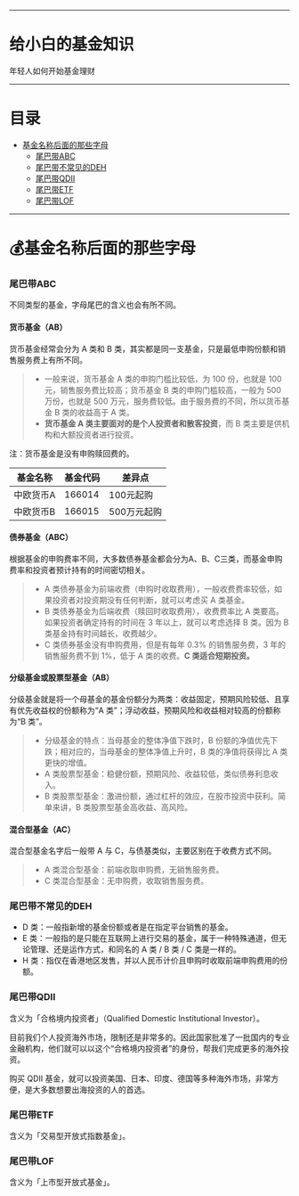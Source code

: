 ***

# 给小白的基金知识

年轻人如何开始基金理财

***

# 目录

<!-- TOC -->

- [基金名称后面的那些字母](#💰基金名称后面的那些字母)
    - [尾巴带ABC](#尾巴带ABC)
    - [尾巴带不常见的DEH](#尾巴带不常见的DEH)
    - [尾巴带QDII](#尾巴带QDII)
    - [尾巴带ETF](#尾巴带ETF)
    - [尾巴带LOF](#尾巴带LOF)

<!-- /TOC -->

***

# 💰基金名称后面的那些字母

### 尾巴带ABC
不同类型的基金，字母尾巴的含义也会有所不同。

#### 货币基金（AB）
货币基金经常会分为 A 类和 B 类，其实都是同一支基金，只是最低申购份额和销售服务费上有所不同。

> - 一般来说，货币基金 A 类的申购门槛比较低，为 100 份，也就是 100 元，销售服务费比较高；货币基金 B 类的申购门槛较高，一般为 500 万份，也就是 500 万元，服务费较低。由于服务费的不同，所以货币基金 B 类的收益高于 A 类。
> - **货币基金 A 类主要面对的是个人投资者和散客投资**，而 B 类主要是供机构和大额投资者进行投资。

注：货币基金是没有申购赎回费的。

| 基金名称 | 基金代码 | 差异点 |
| -- | -- | -- |
| 中欧货币A | 166014 | 100元起购 |
| 中欧货币B | 166015 | 500万元起购 |

#### 债券基金（ABC）
根据基金的申购费率不同，大多数债券基金都会分为A、B、C三类，而基金申购费率和投资者预计持有的时间密切相关。

> - A 类债券基金为前端收费（申购时收取费用），一般收费费率较低，如果投资者对投资期没有任何判断，就可以考虑买 A 类基金。
> - B 类债券基金为后端收费（赎回时收取费用），收费费率比 A 类要高。如果投资者确定持有的时间在 3 年以上，就可以考虑选择 B 类。因为 B 类基金持有时间越长，收费越少。
> - C 类债券基金没有申购费用，但是有每年 0.3% 的销售服务费，3 年的销售服务费不到 1%，低于 A 类的收费。**C 类适合短期投资。**

#### 分级基金或股票型基金（AB）
分级基金就是将一个母基金的基金份额分为两类：收益固定，预期风险较低、且享有优先收益权的份额称为“A 类”；浮动收益，预期风险和收益相对较高的份额称为“B 类”。

> - 分级基金的特点：当母基金的整体净值下跌时，B 份额的净值优先下跌；相对应的，当母基金的整体净值上升时，B 类的净值将获得比 A 类更快的增值。
> - A 类股票型基金：稳健份额，预期风险、收益较低，类似债券利息收入。
> - B 类股票型基金：激进份额，通过杠杆的效应，在股市投资中获利。简单来讲，B 类股票型基金高收益、高风险。

#### 混合型基金（AC）
混合型基金名字后一般带 A 与 C，与债基类似，主要区别在于收费方式不同。

> - A 类混合型基金：前端收取申购费，无销售服务费。
> - C 类混合型基金：无申购费，收取销售服务费。


### 尾巴带不常见的DEH

- D 类：一般指新增的基金份额或者是在指定平台销售的基金。
- E 类：一般指的是只能在互联网上进行交易的基金，属于一种特殊通道，但无论管理、还是运作方式，和同名的 A 类 / B 类 / C 类是一样的。
- H 类：指仅在香港地区发售，并以人民币计价且申购时收取前端申购费用的份额。


### 尾巴带QDII
含义为「合格境内投资者」（Qualified Domestic Institutional Investor）。

目前我们个人投资海外市场，限制还是非常多的。因此国家批准了一批国内的专业金融机构，他们就可以以这个“合格境内投资者”的身份，帮我们完成更多的海外投资。

购买 QDII 基金，就可以投资美国、日本、印度、德国等多种海外市场，非常方便，是大多数想要出海投资的人的首选。


### 尾巴带ETF
含义为「交易型开放式指数基金」。


### 尾巴带LOF
含义为「上市型开放式基金」。

